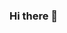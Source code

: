 ### Hi there 👋

<!--
**lxzyuan/lxzyuan** is a ✨ _special_ ✨ repository because its `README.md` (this file) appears on your GitHub profile.

Here are some ideas to get you started:

- 🔭 I’m currently working on 3D face reconstruction.
- 🌱 I’m currently learning SICP.
- ⚡ Fun fact: I love playing Chinese chess.
-->
